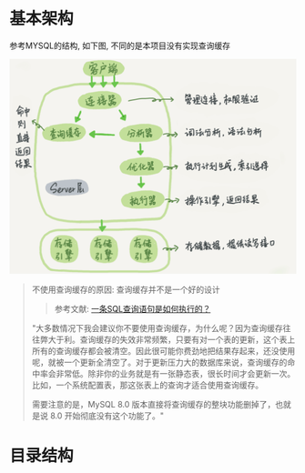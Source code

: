 # 基本架构

参考MYSQL的结构, 如下图, 不同的是本项目没有实现查询缓存

![img.png](files/img.png)

> 不使用查询缓存的原因: 查询缓存并不是一个好的设计
> 
> > 参考文献: [一条SQL查询语句是如何执行的？](https://time.geekbang.org/column/article/68319)
> 
> "大多数情况下我会建议你不要使用查询缓存，为什么呢？因为查询缓存往往弊大于利。查询缓存的失效非常频繁，只要有对一个表的更新，这个表上所有的查询缓存都会被清空。因此很可能你费劲地把结果存起来，还没使用呢，就被一个更新全清空了。对于更新压力大的数据库来说，查询缓存的命中率会非常低。除非你的业务就是有一张静态表，很长时间才会更新一次。比如，一个系统配置表，那这张表上的查询才适合使用查询缓存。
>
> 需要注意的是，MySQL 8.0 版本直接将查询缓存的整块功能删掉了，也就是说 8.0 开始彻底没有这个功能了。"

# 目录结构